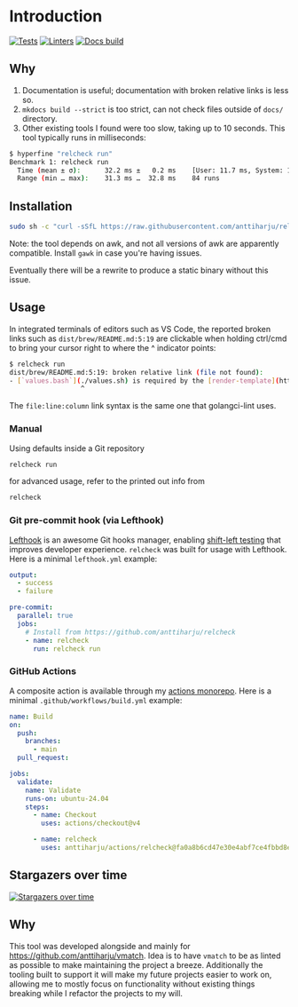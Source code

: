 # Introduction

[![Tests](https://github.com/anttiharju/relcheck/actions/workflows/tests.yml/badge.svg)](https://github.com/anttiharju/relcheck/actions/workflows/tests.yml) [![Linters](https://github.com/anttiharju/relcheck/actions/workflows/linters.yml/badge.svg)](https://github.com/anttiharju/relcheck/actions/workflows/linters.yml) [![Docs build](https://github.com/anttiharju/relcheck/actions/workflows/docs-build.yml/badge.svg)](https://github.com/anttiharju/relcheck/actions/workflows/docs-build.yml)

## Why

1. Documentation is useful; documentation with broken relative links is less so.
2. `mkdocs build --strict` is too strict, can not check files outside of `docs/` directory.
3. Other existing tools I found were too slow, taking up to 10 seconds. This tool typically runs in milliseconds:

```sh
$ hyperfine "relcheck run"
Benchmark 1: relcheck run
  Time (mean ± σ):      32.2 ms ±   0.2 ms    [User: 11.7 ms, System: 15.2 ms]
  Range (min … max):    31.3 ms …  32.8 ms    84 runs
```

## Installation

```sh
sudo sh -c "curl -sSfL https://raw.githubusercontent.com/anttiharju/relcheck/HEAD/relcheck.bash -o /usr/local/bin/relcheck && chmod +x /usr/local/bin/relcheck"
```

Note: the tool depends on awk, and not all versions of awk are apparently compatible. Install `gawk` in case you're having issues.

Eventually there will be a rewrite to produce a static binary without this issue.

## Usage

In integrated terminals of editors such as VS Code, the reported broken links such as `dist/brew/README.md:5:19` are clickable when holding ctrl/cmd to bring your cursor right to where the ^ indicator points:

```sh
$ relcheck run
dist/brew/README.md:5:19: broken relative link (file not found):
- [`values.bash`](./values.sh) is required by the [render-template](https://github.com/anttiharju/actions/tree/v0/render-template) action.
                  ^
```

The `file:line:column` link syntax is the same one that golangci-lint uses.

### Manual

Using defaults inside a Git repository

```sh
relcheck run
```

for advanced usage, refer to the printed out info from

```sh
relcheck
```

### Git pre-commit hook (via Lefthook)

[Lefthook](https://github.com/evilmartians/lefthook) is an awesome Git hooks manager, enabling [shift-left testing](https://en.wikipedia.org/wiki/Shift-left_testing) that improves developer experience. `relcheck` was built for usage with Lefthook. Here is a minimal `lefthook.yml` example:

```yml
output:
  - success
  - failure

pre-commit:
  parallel: true
  jobs:
    # Install from https://github.com/anttiharju/relcheck
    - name: relcheck
      run: relcheck run
```

### GitHub Actions

A composite action is available through my [actions monorepo](https://github.com/anttiharju/actions/tree/v0/relcheck). Here is a minimal `.github/workflows/build.yml` example:

```yml
name: Build
on:
  push:
    branches:
      - main
  pull_request:

jobs:
  validate:
    name: Validate
    runs-on: ubuntu-24.04
    steps:
      - name: Checkout
        uses: actions/checkout@v4

      - name: relcheck
        uses: anttiharju/actions/relcheck@fa0a8b6cd47e30e4abf7ce4fbbd8ec0f377405db
```

## Stargazers over time

[![Stargazers over time](https://starchart.cc/anttiharju/relcheck.svg?variant=adaptive)](https://starchart.cc/anttiharju/relcheck)

## Why

This tool was developed alongside and mainly for https://github.com/anttiharju/vmatch. Idea is to have `vmatch` to be as linted as possible to make maintaining the project a breeze. Additionally the tooling built to support it will make my future projects easier to work on, allowing me to mostly focus on functionality without existing things breaking while I refactor the projects to my will.
